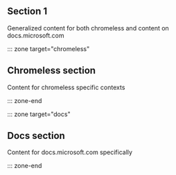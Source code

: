 ## Section 1

Generalized content for both chromeless and content on docs.microsoft.com

::: zone target="chromeless"

## Chromeless section
Content for chromeless specific contexts

::: zone-end

::: zone target="docs"

## Docs section
Content for docs.microsoft.com specifically

::: zone-end

